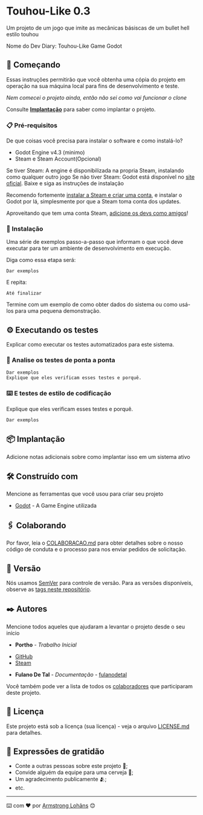 # Touhou-Like 0.3

Um projeto de um jogo que imite as mecânicas básiscas de um bullet hell estilo touhou

Nome do Dev Diary: Touhou-Like Game Godot

## 🚀 Começando

Essas instruções permitirão que você obtenha uma cópia do projeto em operação na sua máquina local para fins de desenvolvimento e teste.

_Nem comecei o projeto ainda, então não sei como vai funcionar o clone_

Consulte **[Implantação](#-implanta%C3%A7%C3%A3o)** para saber como implantar o projeto.

### 📋 Pré-requisitos

De que coisas você precisa para instalar o software e como instalá-lo?

- Godot Engine v4.3 (minimo)
- Steam e Steam Account(Opcional)

Se tiver Steam:
	A engine é disponibilizada na propria Steam, instalando como qualquer outro jogo
Se não tiver Steam:
	Godot está disponível no [site oficial](https://godotengine.org/). Baixe e siga as instruções de instalação
	
Recomendo fortemente [instalar a Steam e criar uma conta](https://store.steampowered.com/about/), e instalar o Godot por lá, simplesmente por que a Steam toma conta dos updates. 

Aproveitando que tem uma conta Steam, [adicione os devs como amigos](#%EF%B8%8F-autores)!


### 🔧 Instalação

Uma série de exemplos passo-a-passo que informam o que você deve executar para ter um ambiente de desenvolvimento em execução.

Diga como essa etapa será:

```
Dar exemplos
```

E repita:

```
Até finalizar
```

Termine com um exemplo de como obter dados do sistema ou como usá-los para uma pequena demonstração.

## ⚙️ Executando os testes

Explicar como executar os testes automatizados para este sistema.

### 🔩 Analise os testes de ponta a ponta


```
Dar exemplos
Explique que eles verificam esses testes e porquê.
```

### ⌨️ E testes de estilo de codificação

Explique que eles verificam esses testes e porquê.

```
Dar exemplos
```

## 📦 Implantação

Adicione notas adicionais sobre como implantar isso em um sistema ativo

## 🛠️ Construído com

Mencione as ferramentas que você usou para criar seu projeto

* [Godot](https://store.steampowered.com/app/404790/Godot_Engine/) - A Game Engine utilizada

## 🖇️ Colaborando

Por favor, leia o [COLABORACAO.md](https://gist.github.com/usuario/linkParaInfoSobreContribuicoes) para obter detalhes sobre o nosso código de conduta e o processo para nos enviar pedidos de solicitação.

## 📌 Versão

Nós usamos [SemVer](http://semver.org/) para controle de versão. Para as versões disponíveis, observe as [tags neste repositório](https://github.com/suas/tags/do/projeto). 

## ✒️ Autores

Mencione todos aqueles que ajudaram a levantar o projeto desde o seu início

* **Portho** - *Trabalho Inicial*
- [GitHub](https://github.com/PorthoGamesBR)
- [Steam](https://steamcommunity.com/id/porthogamesbr/)
* **Fulano De Tal** - *Documentação* - [fulanodetal](https://github.com/linkParaPerfil)

Você também pode ver a lista de todos os [colaboradores](https://github.com/usuario/projeto/colaboradores) que participaram deste projeto.

## 📄 Licença

Este projeto está sob a licença (sua licença) - veja o arquivo [LICENSE.md](https://github.com/usuario/projeto/licenca) para detalhes.

## 🎁 Expressões de gratidão

* Conte a outras pessoas sobre este projeto 📢;
* Convide alguém da equipe para uma cerveja 🍺;
* Um agradecimento publicamente 🫂;
* etc.


---
⌨️ com ❤️ por [Armstrong Lohãns](https://gist.github.com/lohhans) 😊
